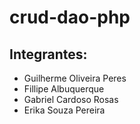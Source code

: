 # crud-dao-php

## Integrantes:
- Guilherme Oliveira Peres
- Fillipe Albuquerque
- Gabriel Cardoso Rosas
- Erika Souza Pereira

